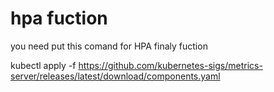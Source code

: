 # hpa fuction
you need put this comand for HPA finaly fuction

kubectl apply -f https://github.com/kubernetes-sigs/metrics-server/releases/latest/download/components.yaml
